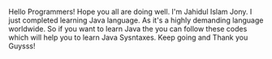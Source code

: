 Hello Programmers! Hope you all are doing well. I'm Jahidul Islam Jony. I just completed learning Java language. As it's a highly demanding language worldwide. So if you want to learn Java the you can follow these codes which will help you to learn Java Sysntaxes. Keep going and Thank you Guysss! 
